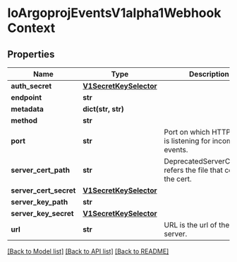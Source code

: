 # IoArgoprojEventsV1alpha1WebhookContext

## Properties
Name | Type | Description | Notes
------------ | ------------- | ------------- | -------------
**auth_secret** | [**V1SecretKeySelector**](V1SecretKeySelector.md) |  | [optional] 
**endpoint** | **str** |  | [optional] 
**metadata** | **dict(str, str)** |  | [optional] 
**method** | **str** |  | [optional] 
**port** | **str** | Port on which HTTP server is listening for incoming events. | [optional] 
**server_cert_path** | **str** | DeprecatedServerCertPath refers the file that contains the cert. | [optional] 
**server_cert_secret** | [**V1SecretKeySelector**](V1SecretKeySelector.md) |  | [optional] 
**server_key_path** | **str** |  | [optional] 
**server_key_secret** | [**V1SecretKeySelector**](V1SecretKeySelector.md) |  | [optional] 
**url** | **str** | URL is the url of the server. | [optional] 

[[Back to Model list]](../README.md#documentation-for-models) [[Back to API list]](../README.md#documentation-for-api-endpoints) [[Back to README]](../README.md)


